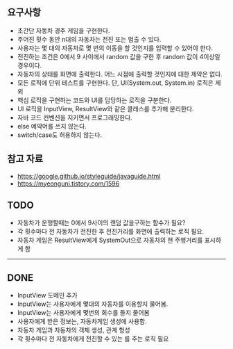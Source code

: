 ## 요구사항
* 초간단 자동차 경주 게임을 구현한다.
* 주어진 횟수 동안 n대의 자동차는 전진 또는 멈출 수 있다.
* 사용자는 몇 대의 자동차로 몇 번의 이동을 할 것인지를 입력할 수 있어야 한다.
* 전진하는 조건은 0에서 9 사이에서 random 값을 구한 후 random 값이 4이상일 경우이다.
* 자동차의 상태를 화면에 출력한다. 어느 시점에 출력할 것인지에 대한 제약은 없다.
* 모든 로직에 단위 테스트를 구현한다. 단, UI(System.out, System.in) 로직은 제외
* 핵심 로직을 구현하는 코드와 UI를 담당하는 로직을 구분한다.
* UI 로직을 InputView, ResultView와 같은 클래스를 추가해 분리한다.
* 자바 코드 컨벤션을 지키면서 프로그래밍한다.
* else 예약어를 쓰지 않는다.
* switch/case도 허용하지 않는다.

## 참고 자료
* https://google.github.io/styleguide/javaguide.html
* https://myeonguni.tistory.com/1596

## TODO
* 자동차가 운행할때는 0에서 9사이의 랜덤 값을구하는 함수가 필요?
* 각 횟수마다 전 자동차가 전진한 후 전진거리를 화면에 출력하는 로직 필요.
* 자동차 게임은 ResultView에게 SystemOut으로 자동차의 현 주행거리를 표시하게 함

-------------------------------------------------
## DONE
* InputView 도메인 추가
* InputView는 사용자에게 몇대의 자동차를 이용할지 물어봄.
* InputView는 사용자에게 몇번의 회수를 돌지 물어봄
* 사용자에게 받은 정보는, 자동차게임 생성에 사용함.
* 자동차 게임과 자동차의 객체 생성, 관계 형성
* 각 횟수마다  전 자동차에게 전진할 수 있는 를 주는 로직 필요